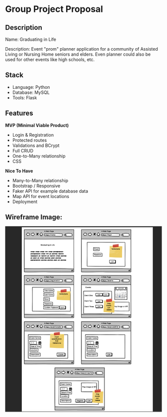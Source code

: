 # Group Project Proposal

## Description

Name: Graduating in Life

Description: 
Event "prom" planner application for a community of Assisted Living or Nursing Home seniors and elders. Even planner could also be used for other events like high schools, etc. 


## Stack

* Language: Python
* Database: MySQL
* Tools: Flask 

## Features

**MVP (Minimal Viable Product)**
* Login & Registration 
* Protected routes
* Validations and BCrypt
* Full CRUD
* One-to-Many relationship
* CSS

**Nice To Have**
* Many-to-Many relationship
* Bootstrap / Responsive 
* Faker API for example database data
* Map API for event locations
* Deployment 

## Wireframe Image: 

![wireframe image](/wireframe.png)

